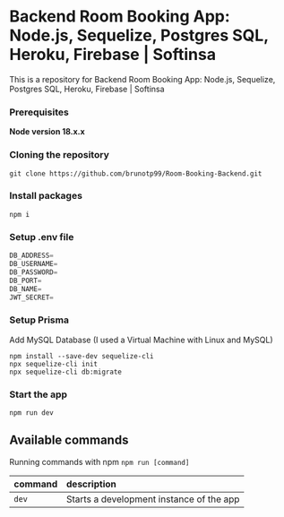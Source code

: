 # Backend Room Booking App: Node.js, Sequelize, Postgres SQL, Heroku, Firebase | Softinsa

This is a repository for Backend Room Booking App: Node.js, Sequelize, Postgres SQL, Heroku, Firebase | Softinsa

### Prerequisites

**Node version 18.x.x**

### Cloning the repository

```shell
git clone https://github.com/brunotp99/Room-Booking-Backend.git
```

### Install packages

```shell
npm i
```

### Setup .env file


```js
DB_ADDRESS=
DB_USERNAME=
DB_PASSWORD=
DB_PORT=
DB_NAME=
JWT_SECRET=
```

### Setup Prisma

Add MySQL Database (I used a Virtual Machine with Linux and MySQL)

```shell
npm install --save-dev sequelize-cli
npx sequelize-cli init
npx sequelize-cli db:migrate

```

### Start the app

```shell
npm run dev
```

## Available commands

Running commands with npm `npm run [command]`

| command         | description                              |
| :-------------- | :--------------------------------------- |
| `dev`           | Starts a development instance of the app |
